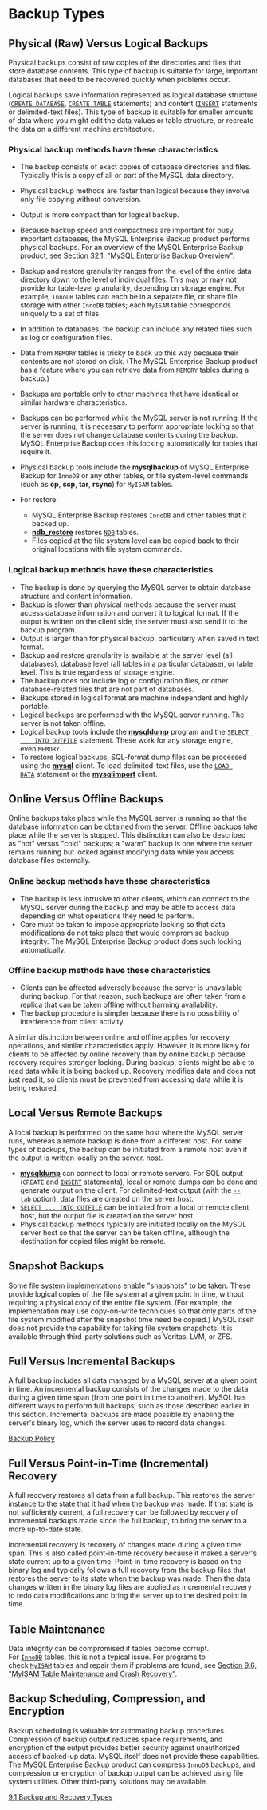# Backup Types

## Physical (Raw) Versus Logical Backups

Physical backups consist of raw copies of the directories and files that store database contents. This type of backup is suitable for large, important databases that need to be recovered quickly when problems occur.

Logical backups save information represented as logical database structure ([`CREATE DATABASE`](https://dev.mysql.com/doc/refman/8.0/en/create-database.html "15.1.12 CREATE DATABASE Statement"), [`CREATE TABLE`](https://dev.mysql.com/doc/refman/8.0/en/create-table.html "15.1.20 CREATE TABLE Statement") statements) and content ([`INSERT`](https://dev.mysql.com/doc/refman/8.0/en/insert.html "15.2.7 INSERT Statement") statements or delimited-text files). This type of backup is suitable for smaller amounts of data where you might edit the data values or table structure, or recreate the data on a different machine architecture.

### Physical backup methods have these characteristics

- The backup consists of exact copies of database directories and files. Typically this is a copy of all or part of the MySQL data directory.
- Physical backup methods are faster than logical because they involve only file copying without conversion.
- Output is more compact than for logical backup.
- Because backup speed and compactness are important for busy, important databases, the MySQL Enterprise Backup product performs physical backups. For an overview of the MySQL Enterprise Backup product, see [Section 32.1, "MySQL Enterprise Backup Overview"](https://dev.mysql.com/doc/refman/8.0/en/mysql-enterprise-backup.html "32.1 MySQL Enterprise Backup Overview").
- Backup and restore granularity ranges from the level of the entire data directory down to the level of individual files. This may or may not provide for table-level granularity, depending on storage engine. For example, `InnoDB` tables can each be in a separate file, or share file storage with other `InnoDB` tables; each `MyISAM` table corresponds uniquely to a set of files.
- In addition to databases, the backup can include any related files such as log or configuration files.
- Data from `MEMORY` tables is tricky to back up this way because their contents are not stored on disk. (The MySQL Enterprise Backup product has a feature where you can retrieve data from `MEMORY` tables during a backup.)
- Backups are portable only to other machines that have identical or similar hardware characteristics.
- Backups can be performed while the MySQL server is not running. If the server is running, it is necessary to perform appropriate locking so that the server does not change database contents during the backup. MySQL Enterprise Backup does this locking automatically for tables that require it.
- Physical backup tools include the **mysqlbackup** of MySQL Enterprise Backup for `InnoDB` or any other tables, or file system-level commands (such as **cp**, **scp**, **tar**, **rsync**) for `MyISAM` tables.
- For restore:

    - MySQL Enterprise Backup restores `InnoDB` and other tables that it backed up.
    - [**ndb_restore**](https://dev.mysql.com/doc/refman/8.0/en/mysql-cluster-programs-ndb-restore.html "25.5.23 ndb_restore — Restore an NDB Cluster Backup") restores [`NDB`](https://dev.mysql.com/doc/refman/8.0/en/mysql-cluster.html "Chapter 25 MySQL NDB Cluster 8.0") tables.
    - Files copied at the file system level can be copied back to their original locations with file system commands.

### Logical backup methods have these characteristics

- The backup is done by querying the MySQL server to obtain database structure and content information.
- Backup is slower than physical methods because the server must access database information and convert it to logical format. If the output is written on the client side, the server must also send it to the backup program.
- Output is larger than for physical backup, particularly when saved in text format.
- Backup and restore granularity is available at the server level (all databases), database level (all tables in a particular database), or table level. This is true regardless of storage engine.
- The backup does not include log or configuration files, or other database-related files that are not part of databases.
- Backups stored in logical format are machine independent and highly portable.
- Logical backups are performed with the MySQL server running. The server is not taken offline.
- Logical backup tools include the [**mysqldump**](https://dev.mysql.com/doc/refman/8.0/en/mysqldump.html "6.5.4 mysqldump — A Database Backup Program") program and the [`SELECT ... INTO OUTFILE`](https://dev.mysql.com/doc/refman/8.0/en/select.html "15.2.13 SELECT Statement") statement. These work for any storage engine, even `MEMORY`.
- To restore logical backups, SQL-format dump files can be processed using the [**mysql**](https://dev.mysql.com/doc/refman/8.0/en/mysql.html "6.5.1 mysql — The MySQL Command-Line Client") client. To load delimited-text files, use the [`LOAD DATA`](https://dev.mysql.com/doc/refman/8.0/en/load-data.html "15.2.9 LOAD DATA Statement") statement or the [**mysqlimport**](https://dev.mysql.com/doc/refman/8.0/en/mysqlimport.html "6.5.5 mysqlimport — A Data Import Program") client.

## Online Versus Offline Backups

Online backups take place while the MySQL server is running so that the database information can be obtained from the server. Offline backups take place while the server is stopped. This distinction can also be described as "hot" versus "cold" backups; a "warm" backup is one where the server remains running but locked against modifying data while you access database files externally.

### Online backup methods have these characteristics

- The backup is less intrusive to other clients, which can connect to the MySQL server during the backup and may be able to access data depending on what operations they need to perform.
- Care must be taken to impose appropriate locking so that data modifications do not take place that would compromise backup integrity. The MySQL Enterprise Backup product does such locking automatically.

### Offline backup methods have these characteristics

- Clients can be affected adversely because the server is unavailable during backup. For that reason, such backups are often taken from a replica that can be taken offline without harming availability.
- The backup procedure is simpler because there is no possibility of interference from client activity.

A similar distinction between online and offline applies for recovery operations, and similar characteristics apply. However, it is more likely for clients to be affected by online recovery than by online backup because recovery requires stronger locking. During backup, clients might be able to read data while it is being backed up. Recovery modifies data and does not just read it, so clients must be prevented from accessing data while it is being restored.

## Local Versus Remote Backups

A local backup is performed on the same host where the MySQL server runs, whereas a remote backup is done from a different host. For some types of backups, the backup can be initiated from a remote host even if the output is written locally on the server. host.

- [**mysqldump**](https://dev.mysql.com/doc/refman/8.0/en/mysqldump.html "6.5.4 mysqldump — A Database Backup Program") can connect to local or remote servers. For SQL output (`CREATE` and [`INSERT`](https://dev.mysql.com/doc/refman/8.0/en/insert.html "15.2.7 INSERT Statement") statements), local or remote dumps can be done and generate output on the client. For delimited-text output (with the [`--tab`](https://dev.mysql.com/doc/refman/8.0/en/mysqldump.html#option_mysqldump_tab) option), data files are created on the server host.
- [`SELECT ... INTO OUTFILE`](https://dev.mysql.com/doc/refman/8.0/en/select-into.html "15.2.13.1 SELECT ... INTO Statement") can be initiated from a local or remote client host, but the output file is created on the server host.
- Physical backup methods typically are initiated locally on the MySQL server host so that the server can be taken offline, although the destination for copied files might be remote.

## Snapshot Backups

Some file system implementations enable "snapshots" to be taken. These provide logical copies of the file system at a given point in time, without requiring a physical copy of the entire file system. (For example, the implementation may use copy-on-write techniques so that only parts of the file system modified after the snapshot time need be copied.) MySQL itself does not provide the capability for taking file system snapshots. It is available through third-party solutions such as Veritas, LVM, or ZFS.

## Full Versus Incremental Backups

A full backup includes all data managed by a MySQL server at a given point in time. An incremental backup consists of the changes made to the data during a given time span (from one point in time to another). MySQL has different ways to perform full backups, such as those described earlier in this section. Incremental backups are made possible by enabling the server's binary log, which the server uses to record data changes.

[Backup Policy](databases/sql-databases/mysql/backup-policy.md)

## Full Versus Point-in-Time (Incremental) Recovery

A full recovery restores all data from a full backup. This restores the server instance to the state that it had when the backup was made. If that state is not sufficiently current, a full recovery can be followed by recovery of incremental backups made since the full backup, to bring the server to a more up-to-date state.

Incremental recovery is recovery of changes made during a given time span. This is also called point-in-time recovery because it makes a server's state current up to a given time. Point-in-time recovery is based on the binary log and typically follows a full recovery from the backup files that restores the server to its state when the backup was made. Then the data changes written in the binary log files are applied as incremental recovery to redo data modifications and bring the server up to the desired point in time.

## Table Maintenance

Data integrity can be compromised if tables become corrupt. For [`InnoDB`](https://dev.mysql.com/doc/refman/8.0/en/innodb-storage-engine.html "Chapter 17 The InnoDB Storage Engine") tables, this is not a typical issue. For programs to check [`MyISAM`](https://dev.mysql.com/doc/refman/8.0/en/myisam-storage-engine.html "18.2 The MyISAM Storage Engine") tables and repair them if problems are found, see [Section 9.6, "MyISAM Table Maintenance and Crash Recovery"](https://dev.mysql.com/doc/refman/8.0/en/myisam-table-maintenance.html "9.6 MyISAM Table Maintenance and Crash Recovery").

## Backup Scheduling, Compression, and Encryption

Backup scheduling is valuable for automating backup procedures. Compression of backup output reduces space requirements, and encryption of the output provides better security against unauthorized access of backed-up data. MySQL itself does not provide these capabilities. The MySQL Enterprise Backup product can compress `InnoDB` backups, and compression or encryption of backup output can be achieved using file system utilities. Other third-party solutions may be available.

[9.1 Backup and Recovery Types](https://dev.mysql.com/doc/refman/8.0/en/backup-types.html)
